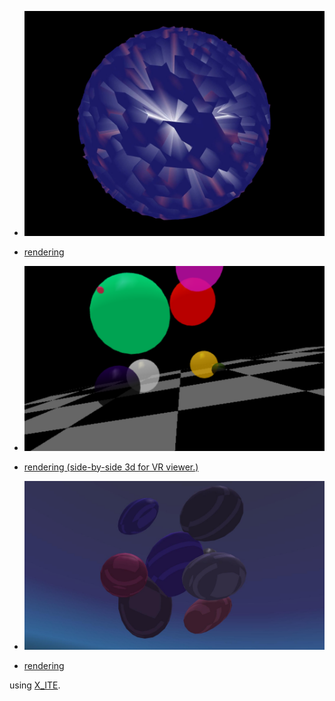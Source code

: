 * [![globe](art.jpg)](../../advancedViewer.html?model=./2002/decorations/art.x3d "click to browse in 3d")

* [rendering](https://youtu.be/SmrAfycNDos)

* [![bubbles](bubbles.png)](../../advancedViewer.html?model=./2002/decorations/bubbles.wrl "click to browse in 3d")

* [rendering (side-by-side 3d for VR viewer.)](https://youtu.be/wgNiOMX7mJg)

* [![pebbles](pebbles.jpg)](../../advancedViewer.html?model=./2002/decorations/pebbles.wrl "click to browse in 3d")

* [rendering](https://youtu.be/xIlN747S_KQ)

using [X_ITE](http://create3000.de/x_ite).
